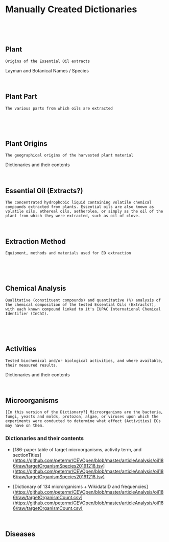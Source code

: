 **Manually Created Dictionaries**
=================================

 

 

**Plant**
---------

~~~~~~~~~~~~~~~~~~~~~~~~~~~~~~~~~~~~~~~~~~~~~~~~~~~~~~~~~~~~~~~~~~~~~~~~~~~~~~~~
Origins of the Essential Oil extracts
~~~~~~~~~~~~~~~~~~~~~~~~~~~~~~~~~~~~~~~~~~~~~~~~~~~~~~~~~~~~~~~~~~~~~~~~~~~~~~~~

Layman and Botanical Names / Species

 

**Plant Part**
--------------

~~~~~~~~~~~~~~~~~~~~~~~~~~~~~~~~~~~~~~~~~~~~~~~~~~~~~~~~~~~~~~~~~~~~~~~~~~~~~~~~
The various parts from which oils are extracted
~~~~~~~~~~~~~~~~~~~~~~~~~~~~~~~~~~~~~~~~~~~~~~~~~~~~~~~~~~~~~~~~~~~~~~~~~~~~~~~~

 

 

**Plant Origins**
-----------------

~~~~~~~~~~~~~~~~~~~~~~~~~~~~~~~~~~~~~~~~~~~~~~~~~~~~~~~~~~~~~~~~~~~~~~~~~~~~~~~~
The geographical origins of the harvested plant material
~~~~~~~~~~~~~~~~~~~~~~~~~~~~~~~~~~~~~~~~~~~~~~~~~~~~~~~~~~~~~~~~~~~~~~~~~~~~~~~~

Dictionaries and their contents

 

**Essential Oil (Extracts?)**
-----------------------------

~~~~~~~~~~~~~~~~~~~~~~~~~~~~~~~~~~~~~~~~~~~~~~~~~~~~~~~~~~~~~~~~~~~~~~~~~~~~~~~~
The concentrated hydrophobic liquid containing volatile chemical compounds extracted from plants. Essential oils are also known as volatile oils, ethereal oils, aetherolea, or simply as the oil of the plant from which they were extracted, such as oil of clove.
~~~~~~~~~~~~~~~~~~~~~~~~~~~~~~~~~~~~~~~~~~~~~~~~~~~~~~~~~~~~~~~~~~~~~~~~~~~~~~~~

 

**Extraction Method**
---------------------

~~~~~~~~~~~~~~~~~~~~~~~~~~~~~~~~~~~~~~~~~~~~~~~~~~~~~~~~~~~~~~~~~~~~~~~~~~~~~~~~
Equipment, methods and materials used for EO extraction
~~~~~~~~~~~~~~~~~~~~~~~~~~~~~~~~~~~~~~~~~~~~~~~~~~~~~~~~~~~~~~~~~~~~~~~~~~~~~~~~

 

 

**Chemical Analysis**
---------------------

~~~~~~~~~~~~~~~~~~~~~~~~~~~~~~~~~~~~~~~~~~~~~~~~~~~~~~~~~~~~~~~~~~~~~~~~~~~~~~~~
Qualitative (constituent compounds) and quantitative (%) analysis of the chemical composition of the tested Essential Oils (Extracts?), with each known compound linked to it's IUPAC International Chemical Identifier (InChI). 
~~~~~~~~~~~~~~~~~~~~~~~~~~~~~~~~~~~~~~~~~~~~~~~~~~~~~~~~~~~~~~~~~~~~~~~~~~~~~~~~

 

 

**Activities**
--------------

~~~~~~~~~~~~~~~~~~~~~~~~~~~~~~~~~~~~~~~~~~~~~~~~~~~~~~~~~~~~~~~~~~~~~~~~~~~~~~~~
Tested biochemical and/or biological activities, and where available, their measured results.
~~~~~~~~~~~~~~~~~~~~~~~~~~~~~~~~~~~~~~~~~~~~~~~~~~~~~~~~~~~~~~~~~~~~~~~~~~~~~~~~

Dictionaries and their contents

 

**Microorganisms**
------------------

~~~~~~~~~~~~~~~~~~~~~~~~~~~~~~~~~~~~~~~~~~~~~~~~~~~~~~~~~~~~~~~~~~~~~~~~~~~~~~~~
[In this version of the Dictionary?] Microorganisms are the bacteria, fungi, yeasts and molds, protozoa, algae, or viruses upon which the experiments were conducted to determine what effect (Activities) EOs may have on them.
~~~~~~~~~~~~~~~~~~~~~~~~~~~~~~~~~~~~~~~~~~~~~~~~~~~~~~~~~~~~~~~~~~~~~~~~~~~~~~~~

### Dictionaries and their contents

-   [186-paper table of target microorganisms, activity term, and
    sectionTitles](https://github.com/petermr/CEVOpen/blob/master/articleAnalysis/oil186/raw/targetOrganismSpecies20191218.tsv](https://github.com/petermr/CEVOpen/blob/master/articleAnalysis/oil186/raw/targetOrganismSpecies20191218.tsv)

-   [Dictionary of 134 microrganisms + WikidataID and
    frequencies](https://github.com/petermr/CEVOpen/blob/master/articleAnalysis/oil186/raw/targetOrganismCount.csv](https://github.com/petermr/CEVOpen/blob/master/articleAnalysis/oil186/raw/targetOrganismCount.csv)

 

**Diseases**
------------
